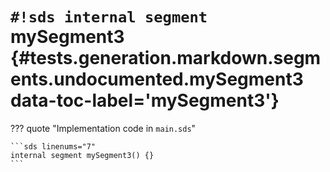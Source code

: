 # `#!sds internal segment` mySegment3 {#tests.generation.markdown.segments.undocumented.mySegment3 data-toc-label='mySegment3'}

??? quote "Implementation code in `main.sds`"

    ```sds linenums="7"
    internal segment mySegment3() {}
    ```
